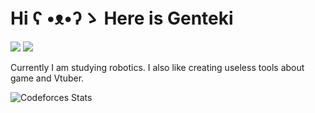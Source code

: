 # Hi ʕ •ᴥ•ʔゝ Here is Genteki
[![](https://img.shields.io/badge/-Bilibili-EC6791)](https://space.bilibili.com/474104136) [![](https://img.shields.io/badge/LinkedIn-blue)](https://www.linkedin.com/in/kaiyuanzhang-zz/)

Currently I am studying robotics. I also like creating useless tools about game and Vtuber.

![Codeforces Stats](https://codeforces-readme-stats.vercel.app/api/card?username=redheadphone)
